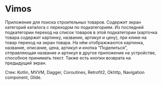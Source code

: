 # Vimos

Приложение для поиска строительных товаров. Содержит экран категорий каталога с переходом по подкатегориям. Из последней 
подкатегории переход на список товаров в этой подкатегории (карточка товара содержит картинку, название, артикул и цену), при клике на 
товар переход на экран товара. На нём отображжаются картинка, название, 
описание, цена, артикул и кнопка "Поделиться", отправляющая 
название и артикул в другое приложение на устройстве, способное 
принимать текст. Также есть кнопки возврата на предыдущий экран.

Стек: Kotlin, MVVM, Dagger, Coroutines, Retrofit2, Okhttp, Navigation component, Glide.

